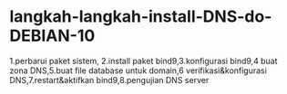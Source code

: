 # langkah-langkah-install-DNS-do-DEBIAN-10
1.perbarui paket sistem, 2.install paket bind9,3.konfigurasi bind9,4 buat zona DNS,5.buat file database untuk domain,6 verifikasi&amp;konfigurasi DNS,7.restart&amp;aktifkan bind9,8.pengujian DNS server
